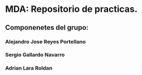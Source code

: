 # MDA: Repositorio de practicas.
## Componenetes del grupo:
### Alejandro Jose Reyes Portellano
### Sergio Gallardo Navarro
### Adrian Lara Roldan

